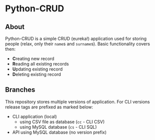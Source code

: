 # Python-CRUD

## About

Python-CRUD is a simple CRUD (eureka!) application used for storing people (relax, only their `name`s and `surname`s).
Basic functionality covers then:

- **C**reating new record
- **R**eading all existing records
- **U**pdating existing record
- **D**eleting existing record

## Branches

This repository stores multiple versions of application. For CLI versions release tags are prefixed as marked below:

- CLI application (local)
  - using CSV file as database (`cc` - CLI CSV)
  - using MySQL database (`cs` - CLI SQL)
- API using MySQL database (no version prefix)
